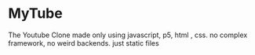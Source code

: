 # MyTube
The Youtube Clone made only using javascript, p5, html , css. no complex framework, no weird backends. just static files
